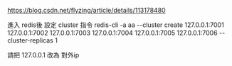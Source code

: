 [](https://developer.aliyun.com/article/976532)
https://blog.csdn.net/flyzing/article/details/113178480



進入 redis後 設定 cluster 指令
redis-cli -a aa --cluster create 127.0.0.1:7001 127.0.0.1:7002 127.0.0.1:7003 127.0.0.1:7004 127.0.0.1:7005 127.0.0.1:7006 --cluster-replicas 1

請把 127.0.0.1 改為 對外ip
